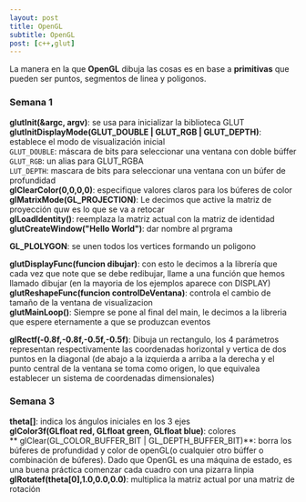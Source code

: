 ```yaml
---
layout: post
title: OpenGL
subtitle: OpenGL
post: [c++,glut]
---
```


La manera en la que **OpenGL** dibuja las cosas es en base a **primitivas** que pueden ser puntos, segmentos de linea y poligonos.

### Semana 1

**glutInit(&argc, argv)**: se usa para inicializar la biblioteca GLUT  
**glutInitDisplayMode(GLUT_DOUBLE | GLUT_RGB | GLUT_DEPTH)**: establece el modo de visualización inicial  
`GLUT_DOUBLE`: máscara de bits para seleccionar una ventana con doble búffer  
`GLUT_RGB`: un alias para GLUT_RGBA  
`LUT_DEPTH`: mascara de bits para seleccionar una ventana con un búfer de profundidad  
**glClearColor(0,0,0,0)**: especifique valores claros para los búferes de color  
**glMatrixMode(GL_PROJECTION)**: Le decimos que active la matriz de proyección quw es lo que se va a retocar  
**glLoadIdentity()**: reemplaza la matriz actual con la matriz de identidad  
**glutCreateWindow("Hello World")**: dar nombre al prgrama

**GL_PLOLYGON**: se unen todos los vertices formando un poligono  

**glutDisplayFunc(funcion dibujar)**: con esto le decimos a la librería que cada vez que note que se debe redibujar, llame a una función que hemos llamado dibujar (en la mayoria de los ejemplos aparece con DISPLAY)  
**glutReshapeFunc(funcion controlDeVentana)**: controla el cambio de tamaño de la ventana de visualizacion  
**glutMainLoop()**: Siempre se pone al final del main, le decimos a la libreria que espere eternamente a que se produzcan eventos

**glRectf(-0.8f,-0.8f,-0.5f,-0.5f)**: Dibuja un rectangulo, los 4 parámetros representan respectivamente las coordenadas horizontal y vertica de dos puntos en la diagonal (de abajo a la izquierda a arriba a la derecha y el punto central de la ventana se toma como origen, lo que equivalea establecer un sistema de coordenadas dimensionales)

### Semana 3

**theta[]**: indica los ángulos iniciales en los 3 ejes  
**glColor3f(GLfloat red, GLfloat green, GLfloat blue)**: colores  
** glClear(GL_COLOR_BUFFER_BIT | GL_DEPTH_BUFFER_BIT)**: borra los búferes de profundidad y color de openGL(o cualquier otro búffer o combinación de búferes). Dado que OpenGL es una máquina de estado, es una buena práctica comenzar cada cuadro con una pizarra linpia  
**glRotatef(theta[0],1.0,0.0,0.0)**: multiplica la matriz actual por una matriz de rotación



